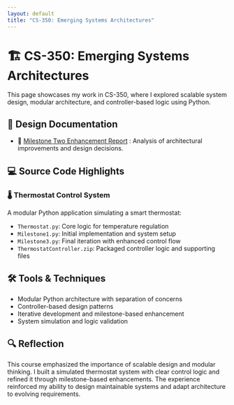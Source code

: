 ```yaml
---
layout: default
title: "CS-350: Emerging Systems Architectures"
---
```


# 🏗️ CS-350: Emerging Systems Architectures

This page showcases my work in CS-350, where I explored scalable system design, modular architecture, and controller-based logic using Python.

## 📄 Design Documentation

- 📘 [Milestone Two Enhancement Report](CS%20499%203-2%20Milestone%20Two%20Enhancement%20One%20Software%20Design%20and%20Engineering.docx)
: Analysis of architectural improvements and design decisions.

## 💻 Source Code Highlights

### 🌡️ Thermostat Control System
A modular Python application simulating a smart thermostat:

- `Thermostat.py`: Core logic for temperature regulation  
- `Milestone1.py`: Initial implementation and system setup  
- `Milestone3.py`: Final iteration with enhanced control flow  
- `ThermostatController.zip`: Packaged controller logic and supporting files

## 🛠️ Tools & Techniques

- Modular Python architecture with separation of concerns  
- Controller-based design patterns  
- Iterative development and milestone-based enhancement  
- System simulation and logic validation

## 🔍 Reflection

This course emphasized the importance of scalable design and modular thinking. I built a simulated thermostat system with clear control logic and refined it through milestone-based enhancements. The experience reinforced my ability to design maintainable systems and adapt architecture to evolving requirements.


